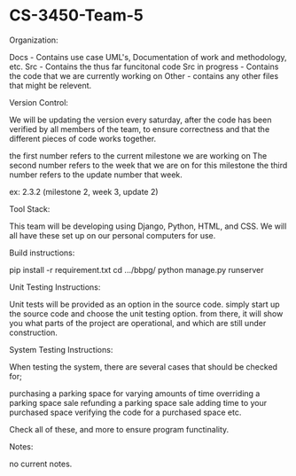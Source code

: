 # CS-3450-Team-5
Organization:

Docs - Contains use case UML's, Documentation of work and methodology, etc.
Src - Contains the thus far funcitonal code
Src in progress - Contains the code that we are currently working on
Other - contains any other files that might be relevent.

Version Control:

We will be updating the version every saturday, after the code has been 
verified by all members of the team, to ensure correctness and that the 
different pieces of code works together.

the first number refers to the current milestone we are working on
The second number refers to the week that we are on for this milestone
the third number refers to the update number that week.

ex: 2.3.2 (milestone 2, week 3, update 2)

 
Tool Stack:

This team will be developing using Django, Python, HTML, and CSS. We will all
have these set up on our personal computers for use.


Build instructions:

pip install -r requirement.txt
cd .../bbpg/
python manage.py runserver

Unit Testing Instructions:

Unit tests will be provided as an option in the source code. simply start 
up the source code and choose the unit testing option. from there, it will
show you what parts of the project are operational, and which are still 
under construction.

System Testing Instructions:

When testing the system, there are several cases that should be checked for;

purchasing a parking space for varying amounts of time
overriding a parking space sale
refunding a parking space sale
adding time to your purchased space
verifying the code for a purchased space
etc.

Check all of these, and more to ensure program functinality.

Notes:

no current notes.
